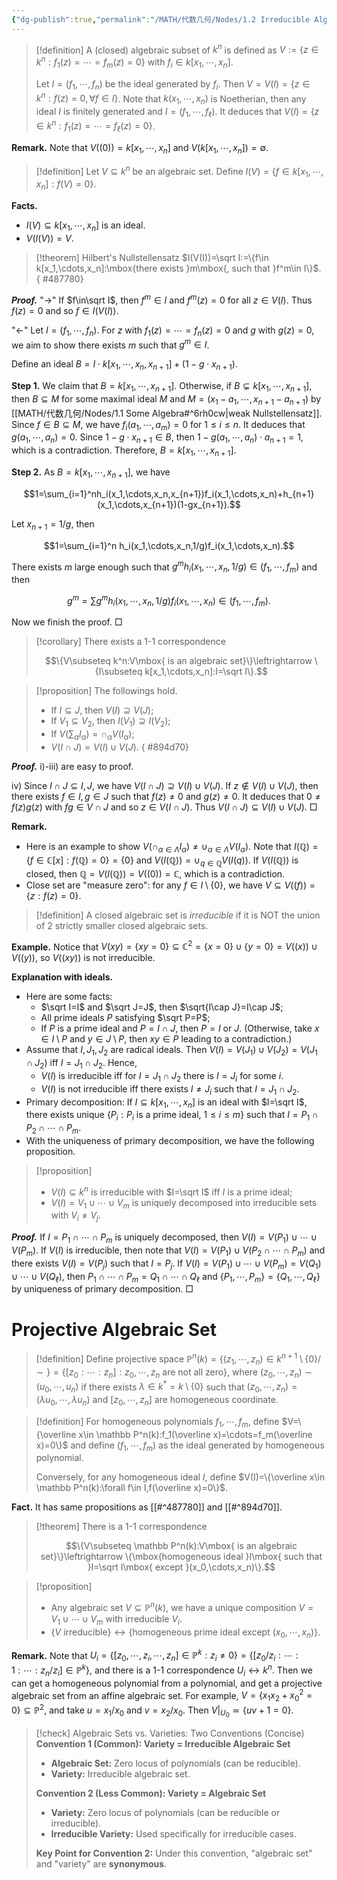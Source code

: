 ```yaml
---
{"dg-publish":true,"permalink":"/MATH/代数几何/Nodes/1.2 Irreducible Algebraic Sets/","dgPassFrontmatter":true}
---
```



> [!definition]
> A (closed) algebraic subset of $k^n$ is defined as $V:=\{z\in k^n:f_1(z)=\cdots=f_m(z)=0\}$ with $f_i\in k[x_1,\cdots,x_n]$. 
> 
> Let $I=(f_1,\cdots,f_n)$ be the ideal generated by $f_i$. Then $V=V(I)=\{z\in k^n:f(z)=0,\forall f\in I\}$. Note that $k(x_1,\cdots,x_n)$ is Noetherian, then any ideal $I$ is finitely generated and $I=(f_1,\cdots,f_\ell)$. It deduces that $V(I)=\{z\in k^n:f_1(z)=\cdots =f_\ell(z)=0\}$.

**Remark.** Note that $V((0))=k[x_1,\cdots,x_n]$ and $V(k[x_1,\cdots,x_n])=\emptyset$. 

> [!definition]
> Let $V\subseteq k^n$ be an algebraic set. Define $I(V)=\{f\in k[x_1,\cdots,x_n]:f(V)=0\}$.

**Facts.**
- $I(V)\subseteq k[x_1,\cdots,x_n]$ is an ideal.
- $V(I(V))=V$.

> [!theorem] Hilbert's Nullstellensatz
> $I(V(I))=\sqrt I:=\{f\in k[x_1,\cdots,x_n]:\mbox{there exists }m\mbox{, such that }f^m\in I\}$.
{ #487780}


**_Proof._**
"->" If $f\in\sqrt I$, then $f^m\in I$ and $f^m(z)=0$ for all $z\in V(I)$. Thus $f(z)=0$ and so $f\in I(V(I))$.

"<-" Let $I=(f_1,\cdots,f_n)$. For $z$ with $f_1(z)=\cdots=f_n(z)=0$ and $g$ with $g(z)=0$, we aim to show there exists $m$ such that $g^m\in I$. 

Define an ideal $B=I\cdot k[x_1,\cdots,x_n,x_{n+1}]+(1-g\cdot x_{n+1})$. 

**Step 1.** We claim that $B=k[x_1,\cdots,x_{n+1}]$. Otherwise, if $B\subsetneq k[x_1,\cdots,x_{n+1}]$, then $B\subseteq M$ for some maximal ideal $M$ and $M=(x_1-a_1,\cdots,x_{n+1}-a_{n+1})$ by [[MATH/代数几何/Nodes/1.1 Some Algebra#^6rh0cw\|weak Nullstellensatz]]. Since $f\in B\subseteq M$, we have $f_i(a_1,\cdots,a_m)=0$ for $1\leqslant i\leqslant n$. It deduces that $g(a_1,\cdots,a_n)=0$. Since $1-g\cdot x_{n+1}\in B$, then $1-g(a_1,\cdots,a_n)\cdot a_{n+1}=1$, which is a contradiction. Therefore, $B=k[x_1,\cdots,x_{n+1}]$. 

**Step 2.** As $B=k[x_1,\cdots,x_{n+1}]$, we have 

$$1=\sum_{i=1}^nh_i(x_1,\cdots,x_n,x_{n+1})f_i(x_1,\cdots,x_n)+h_{n+1}(x_1,\cdots,x_{n+1})(1-gx_{n+1}).$$

Let $x_{n+1}=1/g$, then 

$$1=\sum_{i=1}^n h_i(x_1,\cdots,x_n,1/g)f_i(x_1,\cdots,x_n).$$

There exists $m$ large enough such that $g^mh_i(x_1,\cdots,x_n,1/g)\in (f_1,\cdots,f_m)$ and then

$$g^m=\sum g^mh_i(x_1,\cdots,x_n,1/g)f_i(x_1,\cdots,x_n)\in (f_1,\cdots,f_m).$$

Now we finish the proof.
□


> [!corollary]
> There exists a 1-1 correspondence 
> 
> $$\{V\subseteq k^n:V\mbox{ is an algebraic set}\}\leftrightarrow \{I\subseteq k[x_1,\cdots,x_n]:I=\sqrt I\}.$$


> [!proposition]
> The followings hold.
> - If $I\subseteq J$, then $V(I)\supseteq V(J)$;
> - If $V_1\subseteq V_2$, then $I(V_1)\supseteq I(V_2)$;
> - If $V(\sum_\alpha I_\alpha)=\cap_\alpha V(I_\alpha)$;
> - $V(I\cap J)=V(I)\cup V(J)$.
{ #894d70}


**_Proof._**
i)-iii) are easy to proof.

iv) Since $I\cap J\subseteq I,J$, we have $V(I\cap J)\supseteq V(I)\cup V(J)$. If $z\notin V(I)\cup V(J)$, then there exists $f\in I,g\in J$ such that $f(z)\neq 0$ and $g(z)\neq 0$. It deduces that $0\neq f(z)g(z)$ with $fg\in V\cap J$ and so $z\in V(I\cap J)$. Thus $V(I\cap J)\subseteq V(I)\cup V(J)$. 
□

**Remark.** 
- Here is an example to show $V(\cap_{\alpha\in \Lambda} I_{\alpha})\neq \cup_{\alpha\in\Lambda}V(I_\alpha)$. Note that $I(\mathbb{Q})=\{f\in \mathbb{C}[x]:f(\mathbb{Q})=0\}=\{0\}$ and $V(I(\mathbb{Q}))=\cup_{q\in \mathbb{Q}}V(I(q))$. If $V(I(\mathbb{Q}))$ is closed, then $\mathbb{Q}=V(I(\mathbb{Q}))=V((0))=\mathbb{C}$, which is a contradiction. 
- Close set are "measure zero": for any $f\in I\setminus \{0\}$, we have $V\subseteq V((f))=\{z:f(z)=0\}$.

> [!definition]
> A closed algebraic set is *irreducible* if it is NOT the union of $2$ strictly smaller closed algebraic sets.

**Example.** Notice that $V(xy)=\{xy=0\}\subseteq \mathbb{C}^2=\{x=0\}\cup\{y=0\}=V((x))\cup V((y))$, so $V((xy))$ is not irreducible. 

**Explanation with ideals.** 
- Here are some facts:
	- $\sqrt I=I$ and $\sqrt J=J$, then $\sqrt{I\cap J}=I\cap J$;
	- All prime ideals $P$ satisfying $\sqrt P=P$;
	- If $P$ is a prime ideal and $P=I\cap J$, then $P=I$ or $J$. (Otherwise, take $x\in I\setminus P$ and $y\in J\setminus P$, then $xy\in P$ leading to a contradiction.)
- Assume that $I,J_1,J_2$ are radical ideals. Then $V(I)=V(J_1)\cup V(J_2)=V(J_1\cap J_2)$ iff $I=J_1\cap J_2$. Hence, 
	- $V(I)$ is irreducible iff for $I=J_1\cap J_2$ there is $I=J_i$ for some $i$. 
	- $V(I)$ is not irreducible iff there exists $I\neq J_i$ such that $I=J_1\cap J_2$.
- Primary decomposition: If $I\subseteq k[x_1,\cdots,x_n]$ is an ideal with $I=\sqrt I$, there exists unique $\{P_i:P_i\mbox{ is a prime ideal, }1\leqslant i\leqslant m\}$ such that $I=P_1\cap P_2\cap\cdots\cap P_m$. 
- With the uniqueness of primary decomposition, we have the following proposition. 

> [!proposition]
> - $V(I)\subseteq k^n$ is irreducible with $I=\sqrt I$ iff $I$ is a prime ideal;
> - $V(I)=V_1\cup\cdots\cup V_m$ is uniquely decomposed into irreducible sets with $V_i\neq V_j$. 

**_Proof._**
If $I=P_1\cap \cdots\cap P_m$ is uniquely decomposed, then $V(I)=V(P_1)\cup\cdots\cup V(P_m)$. If $V(I)$ is irreducible, then note that $V(I)=V(P_1)\cup V(P_2\cap\cdots\cap P_m)$ and there exists $V(I)=V(P_j)$ such that $I=P_j$. If $V(I)=V(P_1)\cup\cdots\cup V(P_m)=V(Q_1)\cup\cdots\cup V(Q_\ell)$, then $P_1\cap\cdots\cap P_m=Q_1\cap\cdots\cap Q_\ell$ and $\{P_1,\cdots,P_m\}=\{Q_1,\cdots,Q_\ell\}$ by uniqueness of primary decomposition. 
□


# Projective Algebraic Set

> [!definition]
> Define projective space $\mathbb{P}^n(k)=\{(z_1,\cdots,z_n)\in k^{n+1}\setminus\{0\}/\sim\}=\{[z_0:\cdots: z_n]:z_0,\cdots,z_n\mbox{ are not all zero}\}$, where $(z_0,\cdots,z_n)\sim (u_0,\cdots,u_n)$ if there exists $\lambda\in k^*= k\setminus \{0\}$ such that $(z_0,\cdots,z_n)=(\lambda u_0,\cdots,\lambda u_n)$ and $[z_0,\cdots,z_n]$ are homogeneous coordinate. 


> [!definition]
> For homogeneous polynomials $f_1,\cdots,f_m$, define $V=\{\overline x\in \mathbb P^n(k):f_1(\overline x)=\cdots=f_m(\overline x)=0\}$ and define $(f_1,\cdots,f_m)$ as the ideal generated by homogeneous polynomial. 
> 
> Conversely, for any homogeneous ideal $I$, define $V(I)=\{\overline x\in \mathbb P^n(k):\forall f\in I,f(\overline x)=0\}$. 

**Fact.** It has same propositions as [[#^487780]] and [[#^894d70]]. 

> [!theorem]
> There is a $1$-$1$ correspondence 
> 
> $$\{V\subseteq \mathbb P^n(k):V\mbox{ is an algebraic set}\}\leftrightarrow \{\mbox{homogeneous ideal }I\mbox{ such that }I=\sqrt I\mbox{ except }(x_0,\cdots,x_n)\}.$$

> [!proposition]
> - Any algebraic set $V\subseteq\mathbb P^n(k)$, we have a unique composition $V=V_1\cup\cdots\cup V_m$ with irreducible $V_i$.
> - $\{V\mbox{ irreducible}\}\leftrightarrow\{\mbox{homogeneous prime ideal except }(x_0,\cdots,x_n)\}$. 

**Remark.** Note that $U_i=\{[z_0,\cdots,z_i,\cdots,z_n]\in\mathbb P^k:z_i\neq 0\}=\{[z_0/z_i:\cdots:1:\cdots:z_n/z_i]\in \mathbb P^k\}$, and there is a $1$-$1$ correspondence $U_i\leftrightarrow k^n$. Then we can get a homogeneous polynomial from a polynomial, and get a projective algebraic set from an affine algebraic set. For example, $V=\{x_1x_2+x_0^2=0\}\subseteq \mathbb P^2$, and take $u=x_1/x_0$ and $v=x_2/x_0$. Then $V|_{U_0}\simeq\{uv+1=0\}$. 


> [!check] Algebraic Sets vs. Varieties: Two Conventions (Concise)
> **Convention 1 (Common): Variety = Irreducible Algebraic Set**
> 
> * **Algebraic Set:** Zero locus of polynomials (can be reducible).
> * **Variety:** Irreducible algebraic set.
> 
> **Convention 2 (Less Common): Variety = Algebraic Set**
> 
> * **Variety:** Zero locus of polynomials (can be reducible or irreducible).
> * **Irreducible Variety:** Used specifically for irreducible cases.
> 
> **Key Point for Convention 2:** Under this convention, "algebraic set" and "variety" are **synonymous**.
> 
